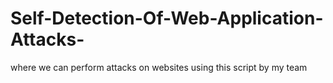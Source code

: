 # Self-Detection-Of-Web-Application-Attacks-

where we can perform attacks on websites using this script 
by my team


